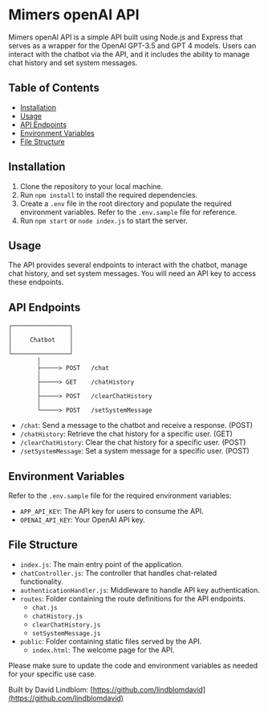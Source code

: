 # Mimers openAI API

Mimers openAI API is a simple API built using Node.js and Express that serves as a wrapper for the OpenAI GPT-3.5 and GPT 4 models. Users can interact with the chatbot via the API, and it includes the ability to manage chat history and set system messages.

## Table of Contents

- [Installation](#installation)
- [Usage](#usage)
- [API Endpoints](#api-endpoints)
- [Environment Variables](#environment-variables)
- [File Structure](#file-structure)

## Installation

1. Clone the repository to your local machine.
2. Run `npm install` to install the required dependencies.
3. Create a `.env` file in the root directory and populate the required environment variables. Refer to the `.env.sample` file for reference.
4. Run `npm start` or `node index.js` to start the server.

## Usage

The API provides several endpoints to interact with the chatbot, manage chat history, and set system messages. You will need an API key to access these endpoints.

## API Endpoints

```
┌────────────────┐
│                │
│     Chatbot    │
│                │
└────────────────┘
        │
        ├─────> POST   /chat
        │
        ├─────> GET    /chatHistory
        │
        ├─────> POST   /clearChatHistory
        │
        └─────> POST   /setSystemMessage
```

- `/chat`: Send a message to the chatbot and receive a response. (POST)
- `/chatHistory`: Retrieve the chat history for a specific user. (GET)
- `/clearChatHistory`: Clear the chat history for a specific user. (POST)
- `/setSystemMessage`: Set a system message for a specific user. (POST)

## Environment Variables

Refer to the `.env.sample` file for the required environment variables:

- `APP_API_KEY`: The API key for users to consume the API.
- `OPENAI_API_KEY`: Your OpenAI API key.

## File Structure

- `index.js`: The main entry point of the application.
- `chatController.js`: The controller that handles chat-related functionality.
- `authenticationHandler.js`: Middleware to handle API key authentication.
- `routes`: Folder containing the route definitions for the API endpoints.
  - `chat.js`
  - `chatHistory.js`
  - `clearChatHistory.js`
  - `setSystemMessage.js`
- `public`: Folder containing static files served by the API.
  - `index.html`: The welcome page for the API.

Please make sure to update the code and environment variables as needed for your specific use case.

Built by David Lindblom: [https://github.com/lindblomdavid](https://github.com/lindblomdavid)

